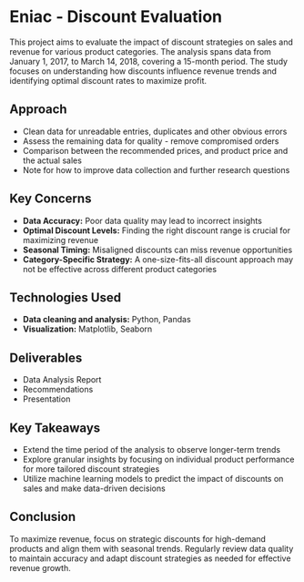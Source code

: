 # Eniac - Discount Evaluation

This project aims to evaluate the impact of discount strategies on sales and revenue for various product categories. The analysis spans data from January 1, 2017, to March 14, 2018, covering a 15-month period. The study focuses on understanding how discounts influence revenue trends and identifying optimal discount rates to maximize profit.

## Approach
- Clean data for unreadable entries, duplicates and other obvious errors
- Assess the remaining data for quality - remove compromised orders
- Comparison between the recommended prices, and product price and the actual sales
- Note for how to improve data collection and further research questions


## Key Concerns
- **Data Accuracy:** Poor data quality may lead to incorrect insights
- **Optimal Discount Levels:** Finding the right discount range is crucial for maximizing revenue
- **Seasonal Timing:** Misaligned discounts can miss revenue opportunities
- **Category-Specific Strategy:** A one-size-fits-all discount approach may not be effective across different product categories

## Technologies Used
- **Data cleaning and analysis:** Python, Pandas
- **Visualization:** Matplotlib, Seaborn

## Deliverables
- Data Analysis Report
- Recommendations 
- Presentation


## Key Takeaways
- Extend the time period of the analysis to observe longer-term trends
- Explore granular insights by focusing on individual product performance for more tailored discount strategies
- Utilize machine learning models to predict the impact of discounts on sales and make data-driven decisions

## Conclusion
To maximize revenue, focus on strategic discounts for high-demand products and align them with seasonal trends. Regularly review data quality to maintain accuracy and adapt discount strategies as needed for effective revenue growth.
